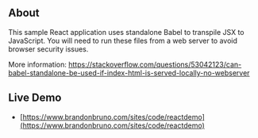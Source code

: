 ## About

This sample React application uses standalone Babel to transpile JSX to JavaScript. You will need to run these files from a web server to avoid browser security issues.

More information:
https://stackoverflow.com/questions/53042123/can-babel-standalone-be-used-if-index-html-is-served-locally-no-webserver

## Live Demo

* [https://www.brandonbruno.com/sites/code/reactdemo](https://www.brandonbruno.com/sites/code/reactdemo)